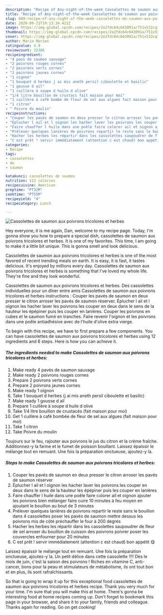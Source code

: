 ```yaml
---
description: "Recipe of Any-night-of-the-week Cassolettes de saumon aux poivrons tricolores et herbes"
title: "Recipe of Any-night-of-the-week Cassolettes de saumon aux poivrons tricolores et herbes"
slug: 689-recipe-of-any-night-of-the-week-cassolettes-de-saumon-aux-poivrons-tricolores-et-herbes
date: 2020-09-21T19:13:34.421Z
image: https://img-global.cpcdn.com/recipes/2e2fdc64c643091a/751x532cq70/cassolettes-de-saumon-aux-poivrons-tricolores-et-herbes-photo-principale-de-la-recette.jpg
thumbnail: https://img-global.cpcdn.com/recipes/2e2fdc64c643091a/751x532cq70/cassolettes-de-saumon-aux-poivrons-tricolores-et-herbes-photo-principale-de-la-recette.jpg
cover: https://img-global.cpcdn.com/recipes/2e2fdc64c643091a/751x532cq70/cassolettes-de-saumon-aux-poivrons-tricolores-et-herbes-photo-principale-de-la-recette.jpg
author: Mario Obrien
ratingvalue: 4.9
reviewcount: 32306
recipeingredient:
- "4 pavs de saumon sauvage"
- "2 poivrons rouges cornes"
- "2 poivrons verts cornes"
- "2 poivrons jaunes cornes"
- "1 oignon"
- "1 bouquet d herbes j ai mis aneth persil ciboulette et basilic"
- "1 gousse d ail"
- "1 cuillère à soupe d huile d olive"
- "1/4 litre bouillon de crustacs fait maison pour moi"
- "1 cuillère à café bombe de fleur de sel aux algues fait maison pour moi"
- "1 citron"
- " Poivre du moulin"
recipeinstructions:
- "Couper les pavés de saumon en deux presser le citron arroser les pavés de saumon réserver"
- "Éplucher l ail et l oignon les hacher laver les poivrons les couper en deux dans le sens de la hauteur les épépiner puis les couper en lanières"
- "Faire chauffer l huile dans une poêle faire colorer ail et oignon ajouter les poivrons bien mélanger faire cuire 10 minutes à feu moyen en ajoutant le bouillon au bout de 3 minutes"
- "Prélever quelques lanières de poivrons repartir le reste sans le bouillon dans 4 cassolettes poser les pavés de saumon mettre dessus les poivrons mis de côté préchauffer le four à 200 degrés"
- "Hacher les herbes les répartir dans les cassolettes saupoudrer de fleur de sel arroser du bouillon de cuisson des poivrons poivrer poser les couvercles enfourner pour 20 minutes"
- "C est prêt ! servir immédiatement (attention c est chaud) bon appétit 😋"
categories:
- Recipe
tags:
- cassolettes
- de
- saumon

katakunci: cassolettes de saumon 
nutrition: 113 calories
recipecuisine: American
preptime: "PT32M"
cooktime: "PT55M"
recipeyield: "4"
recipecategory: Lunch

---
```



![Cassolettes de saumon aux poivrons tricolores et herbes](https://img-global.cpcdn.com/recipes/2e2fdc64c643091a/751x532cq70/cassolettes-de-saumon-aux-poivrons-tricolores-et-herbes-photo-principale-de-la-recette.jpg)

Hey everyone, it is me again, Dan, welcome to my recipe page. Today, I'm gonna show you how to prepare a special dish, cassolettes de saumon aux poivrons tricolores et herbes. It is one of my favorites. This time, I am going to make it a little bit unique. This is gonna smell and look delicious.

Cassolettes de saumon aux poivrons tricolores et herbes is one of the most favored of recent trending meals on earth. It is easy, it is fast, it tastes delicious. It's enjoyed by millions every day. Cassolettes de saumon aux poivrons tricolores et herbes is something that I've loved my whole life. They're fine and they look wonderful.

Cassolettes de saumon aux poivrons tricolores et herbes. Des cassolettes individuelles pour un dîner entre amis Cassolettes de saumon aux poivrons tricolores et herbes instructions : Couper les pavés de saumon en deux presser le citron arroser les pavés de saumon réserver. Éplucher l ail et l oignon les hacher laver les poivrons les couper en deux dans le sens de la hauteur les épépiner puis les couper en lanières. Couper les poivrons en cubes et le saumon fumé en tranches. Faire revenir l&#39;oignon et les poivrons dans une poêle antiadhésive avec de l&#39;huile d&#39;olive extra vierge.


To begin with this recipe, we have to first prepare a few components. You can have cassolettes de saumon aux poivrons tricolores et herbes using 12 ingredients and 6 steps. Here is how you can achieve it.

<!--inarticleads1-->

##### The ingredients needed to make Cassolettes de saumon aux poivrons tricolores et herbes:

1. Make ready 4 pavés de saumon sauvage
1. Make ready 2 poivrons rouges cornes
1. Prepare 2 poivrons verts cornes
1. Prepare 2 poivrons jaunes cornes
1. Make ready 1 oignon
1. Take 1 bouquet d herbes (j ai mis aneth persil ciboulette et basilic)
1. Make ready 1 gousse d ail
1. Prepare 1 cuillère à soupe d huile d olive
1. Take 1/4 litre bouillon de crustacés (fait maison pour moi)
1. Get 1 cuillère à café bombée de fleur de sel aux algues (fait maison pour moi)
1. Take 1 citron
1. Take  Poivre du moulin


Toujours sur le feu, rajouter aux poivrons le jus du citron et la crème fraîche. Additionnez-y la farine et le fumet de poisson bouillant. Laissez épaissir le mélange tout en remuant. Une fois la préparation onctueuse, ajoutez-y la. 

<!--inarticleads2-->

##### Steps to make Cassolettes de saumon aux poivrons tricolores et herbes:

1. Couper les pavés de saumon en deux presser le citron arroser les pavés de saumon réserver
1. Éplucher l ail et l oignon les hacher laver les poivrons les couper en deux dans le sens de la hauteur les épépiner puis les couper en lanières
1. Faire chauffer l huile dans une poêle faire colorer ail et oignon ajouter les poivrons bien mélanger faire cuire 10 minutes à feu moyen en ajoutant le bouillon au bout de 3 minutes
1. Prélever quelques lanières de poivrons repartir le reste sans le bouillon dans 4 cassolettes poser les pavés de saumon mettre dessus les poivrons mis de côté préchauffer le four à 200 degrés
1. Hacher les herbes les répartir dans les cassolettes saupoudrer de fleur de sel arroser du bouillon de cuisson des poivrons poivrer poser les couvercles enfourner pour 20 minutes
1. C est prêt ! servir immédiatement (attention c est chaud) bon appétit 😋


Laissez épaissir le mélange tout en remuant. Une fois la préparation onctueuse, ajoutez-y la. Un petit délice dans cette cassolette !!!! Dès le mois de juin, c&#39;est la saison des poivrons ! Riches en vitamine C, anti-cancer, bons pour la peau et stimulateurs de métabolisme, ils ont tout bon et en plus, ils sont rafraîchissants. 

So that is going to wrap it up for this exceptional food cassolettes de saumon aux poivrons tricolores et herbes recipe. Thank you very much for your time. I'm sure that you will make this at home. There's gonna be interesting food at home recipes coming up. Don't forget to bookmark this page in your browser, and share it to your family, friends and colleague. Thanks again for reading. Go on get cooking!
